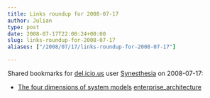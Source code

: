 ```yaml
---
title: Links roundup for 2008-07-17
author: Julian
type: post
date: 2008-07-17T22:00:24+00:00
slug: links-roundup-for-2008-07-17 
aliases: ["/2008/07/17/links-roundup-for-2008-07-17"]

---
```

Shared bookmarks for [del.icio.us][1] user [Synesthesia][2] on 2008-07-17:

  * [The four dimensions of system models][3] 
    [enterprise_architecture][4] </li> </ul>

 [1]: https://del.icio.us/
 [2]: https://del.icio.us/synesthesia
 [3]: https://www.ibm.com/developerworks/rational/library/nov06/ferm
 [4]: https://del.icio.us/synesthesia/enterprise_architecture